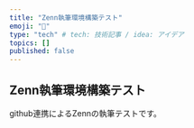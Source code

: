```yaml
---
title: "Zenn執筆環境構築テスト"
emoji: "🐡"
type: "tech" # tech: 技術記事 / idea: アイデア
topics: []
published: false
---
```


## Zenn執筆環境構築テスト

github連携によるZennの執筆テストです。
